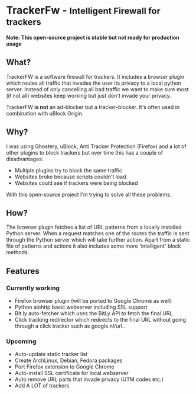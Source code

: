 # TrackerFw - <small>Intelligent Firewall for trackers</small>

**Note: This open-source project is stable but not ready for production usage**

## What?
TrackerFW is a software firewall for trackers. It includes a browser plugin which routes all traffic that invades the user its privacy to a local python server. Instead of only cancelling all bad traffic we want to make sure most (if not all) websites keep working but just don't invade your privacy.

TrackerFW **is not** an ad-blocker but a tracker-blocker. It's often used in combination with uBlock Origin.

## Why?
I was using Ghostery, uBlock, Anti Tracker Protection (Firefox) and a lot of other plugins to block trackers but over time this has a couple of disadvantages:

- Multiple plugins try to block the same traffic
- Websites broke because scripts couldn't load
- Websites could see if trackers were being blocked

With this open-source project I'm trying to solve all these problems.

## How?
The browser plugin fetches a list of URL patterns from a locally installed Python server. When a request matches one of the routes the traffic is sent through the Python server which will take further action. Apart from a static file of patterns and actions it also includes some more 'intelligent' block methods.

## Features
### Currently working
- Firefox browser plugin (will be ported to Google Chrome as well)
- Python aiohttp basic webserver including SSL support
- Bit.ly auto-fetcher which uses the BitLy API to fetch the final URL
- Click tracking redirector which redirects to the final URL without going through a click tracker such as google.nl/url..

### Upcoming
- Auto-update static tracker list
- Create ArchLinux, Debian, Fedora packages
- Port Firefox extension to Google Chrome
- Auto-install SSL certificate for local webserver
- Auto remove URL parts that invade privacy (UTM codes etc.)
- Add A LOT of trackers
